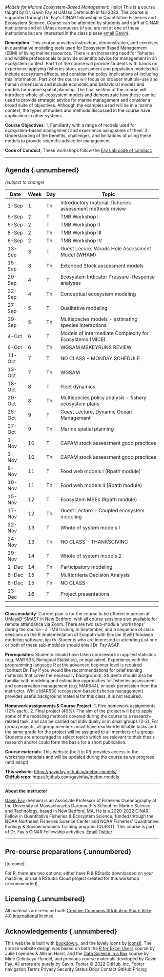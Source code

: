 *Models for Marine Ecosystem-Based Management*: Hello! This is a course taught by Dr. Gavin Fay at UMass Dartmouth in fall 2022. The course is supported through Dr. Fay's CINAR fellowship in Quantitative Fisheries and Ecosystem Science. Course can be attended by students and staff at CINAR institutions and all UMass campuses (if you are not at one of these institutions but are interested in the class please [email Gavin](mailto:gfay@umassd.edu)).

**Description**: This course provides instruction, demonstration, and exercises in quantitative modeling tools used for Ecosystem Based Management (EBM) of living marine resources. There is an increasing need for fisheries and wildlife professionals to provide scientific advice for management in an ecosystem context. Part 1 of the course will provide students with hands on experience applying fisheries stock assessment and population models that include ecosystem effects, and consider the policy implications of including this information. Part 2 of the course will focus on broader multiple-use and human dimensions and include economic and behavioral models and models for marine spatial planning. The final section of the course will introduce whole-of-ecosystem models and demonstrate how these can be used to provide strategic advice for marine management and consider a broad suite of objectives. Although the examples used will be in a marine context, the types of models and methods discussed in the course have application in other systems.

**Course Objectives**: 1. Familiarity with a range of models used for ecosystem-based management and experience using some of them. 2. Understanding of the benefits, challenges, and limitations of using these models to provide scientific advice for management.

**Code of Conduct**; These workshops follow the [Fay Lab code of conduct:](https://thefaylab.github.io/lab-manual/code)

------------------------------------------------------------------------

## Agenda {.unnumbered}

*(subject to change)*

| Date   | Week | Day | Topic                                                      |
|--------|------|-----|------------------------------------------------------------|
| 1-Sep  | 1    | Th  | Introductory material, fisheries assessment methods review |
| 6-Sep  | 2    | T   | TMB Workshop I                                             |
| 6-Sep  | 2    | T   | TMB Workshop II                                            |
| 8-Sep  | 2    | Th  | TMB Workshop III                                           |
| 8-Sep  | 2    | Th  | TMB Workshop IV                                            |
| 13-Sep | 3    | T   | Guest Lecure, Woods Hole Assessment Model (WHAM)           |
| 15-Sep | 3    | Th  | Extended Stock assessment models                           |
| 20-Sep | 4    | T   | Ecosystem Indicator Pressure-Response analyses             |
| 22-Sep | 4    | Th  | Conceptual ecosystem modeling                              |
| 27-Sep | 5    | T   | Qualitative modeling                                       |
| 29-Sep | 5    | Th  | Multispecies models - estimating species interactions      |
| 4-Oct  | 6    | T   | Models of Intermediate Complexity for Ecosystems (MICE)    |
| 6-Oct  | 6    | Th  | WGSAM MSKEYRUNS REVIEW                                     |
| 11-Oct | 7    | T   | NO CLASS - MONDAY SCHEDULE                                 |
| 13-Oct | 7    | Th  | WGSAM                                                      |
| 18-Oct | 8    | T   | Fleet dynamics                                             |
| 20-Oct | 8    | Th  | Multispecies policy analysis - fishery ecosystem plans     |
| 25-Oct | 9    | T   | Guest Lecture, Dynamic Ocean Management                    |
| 27-Oct | 9    | Th  | Marine spatial planning                                    |
| 1-Nov  | 10   | T   | CAPAM stock assessment good practices                      |
| 3-Nov  | 10   | Th  | CAPAM stock assessment good practices                      |
| 8-Nov  | 11   | T   | Food web models I (Rpath module)                           |
| 10-Nov | 11   | Th  | Food web models II (Rpath module)                          |
| 15-Nov | 12   | T   | Ecosystem MSEs (Rpath module)                              |
| 17-Nov | 12   | Th  | Guest Lecture - Coupled ecosystem modeling                 |
| 22-Nov | 13   | T   | Whole of system models I                                   |
| 24-Nov | 13   | Th  | NO CLASS - THANKSGIVING                                    |
| 29-Nov | 14   | T   | Whole of system models 2                                   |
| 1-Dec  | 14   | Th  | Participatory modeling                                     |
| 6-Dec  | 15   | T   | Multicriteria Decision Analysis                            |
| 8-Dec  | 15   | Th  | NO CLASS                                                   |
| 13-Dec | 16   | T   | Project presentations                                      |

------------------------------------------------------------------------

**Class modality**: Current plan is for the course to be offered in person at UMassD-SMAST in New Bedford, with all course sessions also available for remote attendance via Zoom. There are two sub-module 'workshops' during the course - a TMB training in September, and a sequence of class sessions on the R implementation of Ecopath with Ecosim (EwE) foodweb modeling software, `Rpath`. Students who are interested in attending just one or both of these sub-modules should email Dr. Fay ASAP.

**Prerequisites**: Students should have taken coursework in applied statistics (e.g. MAR 535, Biological Statistics), or equivalent. Experience with the programming language R at the advanced beginner level is required (contact Dr. Fay if you would like recommendations for brief training materials that cover the necessary background). Students should also be familiar with modeling and estimation approaches for fisheries assessment and conservation management (e.g. MAR544), or seek permission from the instructor. While MAR530 (ecosystem-based fisheries management) provides useful background material for this class, it is not required.

**Homework assignments & Course Project**: 1. Five homework assignments (12% each). 2. Final project (40%). The aim of the project will be to apply some of the modeling methods covered during the course to a research-related task, and can be carried out individually or in small groups (2-3). For group projects, all group members must have readily-identifiable tasks and the same grade for the project will be assigned to all members of a group. Students are encouraged to select topics which are relevant to their thesis research and/or could form the basis for a short publication.

**Course materials**: This website (built in R!) provides access to the workshop materials and will be updated during the course as we progress (and adapt).

**This website**: <https://gavinfay.github.io/mebm-models/>\
**GitHub repo**: <https://github.com/gavinfay/mebm-models>

------------------------------------------------------------------------

**About the instructor**

[Gavin Fay](https://thefaylab.com) (he/him) is an Associate Professor of Fisheries Oceanography at the University of Massachusetts Dartmouth's School for Marine Science and Technology, based in New Bedford, MA. He is a 2020-2022 CINAR Fellow in Quantitative Fisheries & Ecosystem Science, funded through the NOAA Northeast Fisheries Science Center and NOAA Fisheries' Quantitative Ecology & Socioeconomics Training program (QUEST). This course is part of Dr. Fay's CINAR Fellowship activities. [Email](mailto:gfay@umassd.edu) [Twitter](https://twitter.com/gavin_fay)

------------------------------------------------------------------------

## Pre-course preparations {.unnumbered}

[to come]

For R, there are two options: either have R & RStudio downloaded on your machine, or use a RStudio Cloud project created for this workshop (recommended).

## Licensing {.unnumbered}

All materials are released with [Creative Commons Attribution Share Alike 4.0 International](LICENSE.md) license.

## Acknowledgements {.unnumbered}

This website is built with [bookdown](https://bookdown.org/)., and the lovely icons by [icons8](http://icons8.com/). The course website design was based on both the [R for Excel Users](https://rstudio-conf-2020.github.io/r-for-excel/) course by Julie Lowndes & Allison Horst, and the [Data Science in a Box](https://datasciencebox.org/) course by Mine Çetinkaya-Rundel, and previous course materials developed by Gavin Fay. All errors are purely by Gavin.
Footer
© 2022 GitHub, Inc.
Footer navigation
Terms
Privacy
Security
Status
Docs
Contact GitHub
Pricing
